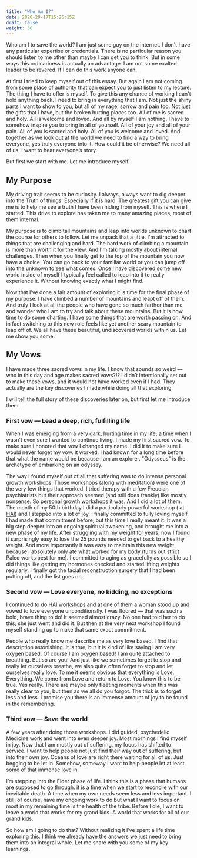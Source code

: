 ```yaml
---
title: "Who Am I?"
date: 2020-29-17T15:26:15Z
draft: false
weight: 30
---
```

Who am I to save the world? I am just some guy on the internet. I don't have any particular expertise or credentials. There is no particular reason you should listen to me other than maybe I can get you to think. But in some ways this ordinariness is actually an advantage. I am not some exalted leader to be revered. If I can do this work anyone can.

At first I tried to keep myself out of this essay. But again I am not coming from some place of authority that can expect you to just listen to my lecture. The thing I have to offer is myself. To give this any chance of working I can't hold anything back. I need to bring in everything that I am. Not just the shiny parts I want to show to you, but all of my rage, sorrow and pain too. Not just the gifts that I have, but the broken hurting places too. All of me is sacred and holy. All is welcome and loved. And all by myself I am nothing. I have to somehow inspire you to bring in all of yourself. All of your joy and all of your pain. All of you is sacred and holy. All of you is welcome and loved. And together as we look out at the world we need to find a way to bring everyone, yes truly everyone into it. How could it be otherwise? We need all of us. I want to hear everyone’s story.

 But first we start with me. Let me introduce myself.

## My Purpose

My driving trait seems to be curiosity. I always, always want to dig deeper into the Truth of things.  Especially if it is hard. The greatest gift you can give me is to help me see a truth I have been hiding from myself. This is where I started. This drive to explore has taken me to many amazing places, most of them internal.

My purpose is to climb tall mountains and leap into worlds unknown to chart the course for others to follow. Let me unpack that a little. I'm attracted to things that are challenging and hard. The hard work of climbing a mountain is more than worth it for the view. And I'm talking mostly about internal challenges. Then when you finally get to the top of the mountain you now have a choice. You can go back to your familiar world or you can jump off into the unknown to see what comes. Once I have discovered some new world inside of myself I typically feel called to leap into it to really experience it. Without knowing exactly what I might find. 

Now that I’ve done a fair amount of exploring it is time for the final phase of my purpose.  I have climbed a number of mountains and leapt off of them. And truly I look at all the people who have gone so much farther than me and wonder who I am to try and talk about these mountains. But it is now time to do some charting. I have some things that are worth passing on. And in fact switching to this new role feels like yet another scary mountain to leap off of. We all have these beautiful, undiscovered worlds within us. Let me show you some.

## My Vows

I have made three sacred vows in my life. I know that sounds so weird — who in this day and age makes sacred vows?!? I didn’t intentionally set out to make these vows, and it would not have worked even if I had. They actually are the key discoveries I made while doing all that exploring.

I will tell the full story of these discoveries later on, but first let me introduce them. 

### First vow  — Lead a deep, rich, fulfilling life

When I was emerging from a very dark, hurting time in my life; a time when I wasn't even sure I wanted to continue living, I made my first sacred vow. To make sure I honored that vow I changed my name. I did it to make sure I would never forget my vow. It worked. I had known for a long time before that what the name would be because I am an explorer. "Odysseus" is the archetype of embarking on an odyssey.

The way I found myself out of all that suffering was to do intense personal growth workshops. Those workshops (along with meditation) were one of the very few things that worked. I tried therapy with a few Freudian psychiatrists but their approach seemed (and still does frankly) like mostly nonsense. So personal growth workshops it was. And I did a lot of them. The month of my 50th birthday I did a particularly powerful workshop ( at [HAI][1]) and I stepped into a lot of joy. I finally committed to fully loving myself. I had made that commitment before, but this time I really meant it. It was a big step deeper into an ongoing spiritual awakening, and brought me into a new phase of my life. After struggling with my weight for years, now I found it surprisingly easy to lose the 25 pounds needed to get back to a healthy weight. And more importantly it was easy to maintain this new weight because I absolutely only ate what worked for my body (turns out strict Paleo works best for me). I committed to aging as gracefully as possible so I did things like getting my hormones checked and started lifting weights regularly. I finally got the facial reconstruction surgery that I had been putting off, and the list goes on.

### Second vow — Love everyone, no kidding, no exceptions

I continued to do HAI workshops and at one of them a woman stood up and vowed to love everyone unconditionally. I was floored — that was such a bold, brave thing to do! It seemed almost crazy. No one had told her to do this; she just went and did it. But then at the very next workshop I found myself standing up to make that same exact commitment.  

People who really know me describe me as very love based. I find that description astonishing. It is true, but it is kind of like saying I am very oxygen based. Of course I am oxygen based! I am quite attached to breathing. But so are you! And just like we sometimes forget to stop and really let ourselves breathe, we also quite often forget to stop and let ourselves really love. To me it seems obvious that everything is Love. Everything. We come from Love and return to Love. You know this to be true. Yes really. There are maybe only fleeting moments when this was really clear to you, but then as we all do you forgot. The trick is to forget less and less. I promise you there is an immense amount of joy to be found in the remembering.

### Third vow — Save the world

A few years after doing those workshops. I did guided, psychedelic Medicine work and went into even deeper joy. Most mornings I find myself in joy. Now that I am mostly out of suffering, my focus has shifted to service. I want to help people not just find their way out of suffering, but into their own joy. Oceans of love are right there waiting for all of us. Just begging to be let in. Somehow, someway I want to help people let at least some of that immense love in.

 I’m stepping into the Elder phase of life. I think this is a phase that humans are supposed to go through. it is a time when we start to reconcile with our inevitable death. A time when my own needs seem less and less important. I still, of course, have my ongoing work to do but what I want to focus on most in my remaining time is the health of the tribe. Before I die, I want to leave a world that works for my grand kids. A world that works for all of our grand kids.

So how am I going to do that? Without realizing it I’ve spent a life time exploring this. I think we already have the answers we just need to bring them into an integral whole. Let me share with you some of my key learnings.


[1]:	https://www1.hai.org/